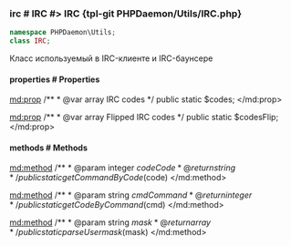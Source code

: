 ### irc # IRC #> IRC {tpl-git PHPDaemon/Utils/IRC.php}

```php
namespace PHPDaemon\Utils;
class IRC;
```

Класс используемый в IRC-клиенте и IRC-баунсере

<!-- include-namespace path="\PHPDaemon\Utils\IRC" commit="" level="" access="" -->
#### properties # Properties

<md:prop>
/**
	 * @var array IRC codes
	 */
public static $codes;
</md:prop>

<md:prop>
/**
	 * @var array Flipped IRC codes
	 */
public static $codesFlip;
</md:prop>

#### methods # Methods

<md:method>
/**
	 * @param  integer $code Code
	 * @return string
	 */
public static getCommandByCode($code)
</md:method>

<md:method>
/**
	 * @param  string  $cmd Command
	 * @return integer
	 */
public static getCodeByCommand($cmd)
</md:method>

<md:method>
/**
	 * @param  string $mask
	 * @return array
	 */
public static parseUsermask($mask)
</md:method>


<!--/ include-namespace -->
